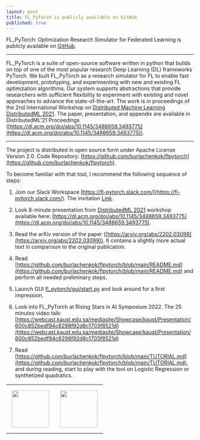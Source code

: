 ```yaml
---
layout: post
title: FL_PyTorch is publicly available on GitHub
published: true
---
```


FL_PyTorch: Optimization Research Simulator for Federated Learning is publicly available on [GitHub](https://github.com/burlachenkok/flpytorch).

---

FL_PyTorch is a suite of open-source software written in python that builds on top of one of the most popular research Deep Learning (DL) frameworks PyTorch. We built FL_PyTorch as a research simulator for FL to enable fast development, prototyping, and experimenting with new and existing FL optimization algorithms. Our system supports abstractions that provide researchers with sufficient flexibility to experiment with existing and novel approaches to advance the state-of-the-art. The work is in proceedings of the 2nd International Workshop on [Distributed Machine Learning DistributedML 2021](https://distributedml.org/). The paper, presentation, and appendix are available in DistributedML'21 Proceedings ([https://dl.acm.org/doi/abs/10.1145/3488659.3493775](https://dl.acm.org/doi/abs/10.1145/3488659.3493775)).

--- 

The project is distributed in open source form under Apache License Version 2.0. Code Repository: [https://github.com/burlachenkok/flpytorch](https://github.com/burlachenkok/flpytorch).


To become familiar with that tool, I recommend the following sequence of steps:

1. Join our Slack Workspace [https://fl-pytorch.slack.com/](https://fl-pytorch.slack.com/). The invitation [Link](https://join.slack.com/t/fl-pytorch/shared_invite/zt-1cjkjct9c-1wuFdrbVT4LcrAcjyj_gBw).

2. Look 8-minute presentation from [DistributedML 2021](https://distributedml.org/) workshop available here: [https://dl.acm.org/doi/abs/10.1145/3488659.3493775](https://dl.acm.org/doi/abs/10.1145/3488659.3493775).

3. Read the arXiv version of the paper ([https://arxiv.org/abs/2202.03099](https://arxiv.org/abs/2202.03099)). It contains a slightly more actual text in comparison to the original publication.

4. Read [https://github.com/burlachenkok/flpytorch/blob/main/README.md](https://github.com/burlachenkok/flpytorch/blob/main/README.md) and perform all needed preliminary steps.

5. Launch GUI [fl_pytorch/gui/start.py](https://github.com/burlachenkok/flpytorch/blob/releases/v170/fl_pytorch/gui/start.py) and look around for a first impression.

6. Look into FL_PyTorch at Rising Stars in AI Symposium 2022. The 25 minutes video talk: [https://webcast.kaust.edu.sa/mediasite/Showcase/kaust/Presentation/600c852bedf94c8298f92d8c1703f8521d](https://webcast.kaust.edu.sa/mediasite/Showcase/kaust/Presentation/600c852bedf94c8298f92d8c1703f8521d)

7. Read [https://github.com/burlachenkok/flpytorch/blob/main/TUTORIAL.md](https://github.com/burlachenkok/flpytorch/blob/main/TUTORIAL.md), and during reading, start to play with the tool on Logistic Regression or synthetized quadratics.

<table>
<tr>
<td style="padding: 15px"> <img height="100px" src="https://burlachenkok.github.io/materials/KAUST-logo.png"/> </td> 
<td style="padding: 15px"> <img height="100px" src="https://burlachenkok.github.io/materials/GitHub-logo.png"/> </td> 
</tr>
</table>
